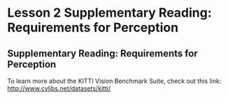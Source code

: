 # Lesson 2 Supplementary Reading: Requirements for Perception

## Supplementary Reading: Requirements for Perception

To learn more about the KITTI Vision Benchmark Suite, check out this link: http://www.cvlibs.net/datasets/kitti/